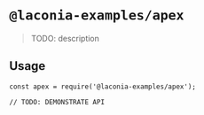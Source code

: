 # `@laconia-examples/apex`

> TODO: description

## Usage

```
const apex = require('@laconia-examples/apex');

// TODO: DEMONSTRATE API
```
